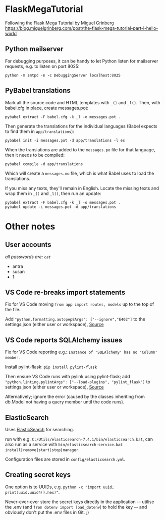 # FlaskMegaTutorial
Following the Flask Mega Tutorial by Miguel Grinberg
https://blog.miguelgrinberg.com/post/the-flask-mega-tutorial-part-i-hello-world

## Python mailserver
For debugging purposes, it can be handy to let Python listen for mailserver requests, e.g. to listen on port 8025:

```
python -m smtpd -n -c DebuggingServer localhost:8025
```

## PyBabel translations
Mark all the source code and HTML templates with ```_()``` and ```_l()```.
Then, with babel.cfg in place, create messages.pot:

```
pybabel extract -F babel.cfg -k _l -o messages.pot .
```

Then generate the translations for the individual languages (Babel expects to find them in ```app/translations```):
```
pybabel init -i messages.pot -d app/translations -l es
```

When the translations are added to the ```messages.po``` file for that language, then it needs to be compiled:
```
pybabel compile -d app/translations
```

Which will create a ```messages.mo``` file, which is what Babel uses to load the translations.

If you miss any texts, they'll remain in English. Locate the missing texts and wrap them in ```_()``` and ```_l()```, then run an update:
```
pybabel extract -F babel.cfg -k _l -o messages.pot .
pybabel update -i messages.pot -d app/translations
```

# Other notes
## User accounts
*all passwords are: ```cat```*
- antra
- susan
- 1

## VS Code re-breaks import statements
Fix for VS Code moving ```from app import routes, models``` up to the top of the file.

Add ```"python.formatting.autopep8Args": ["--ignore","E402"]``` to the settings.json (either user or workspace), [Source](https://stackoverflow.com/questions/54015604/disable-python-import-sorting-in-vscode/54016555#54016555)

## VS Code reports SQLAlchemy issues
Fix for VS Code reporting e.g.: ```Instance of 'SQLAlchemy' has no 'Column' member```.

Install pylint-flask: ```pip install pylint-flask```

Then ensure VS Code runs with pylink using pylint-flask; add ```"python.linting.pylintArgs": ["--load-plugins", "pylint_flask"]``` to settings.json (either user or workspace), [Source](https://stackoverflow.com/questions/28193025/pylint-cant-find-sqlalchemy-query-member)

Alternatively; ignore the error (caused by the classes inheriting from db.Model not having a query member until the code runs).

## ElasticSearch
Uses [ElasticSearch](https://www.elastic.co/guide/en/elasticsearch/reference/current/zip-windows.html#install-windows) for searching.

run with e.g. ```C:/Utils/elasticsearch-7.4.1/bin/elasticsearch.bat```, can also run as a service with ```bin/elasticsearch-service.bat install|remove|start|stop|manager```.

Configuration files are stored in ```config/elasticsearch.yml```.

## Creating secret keys
One option is to UUIDs, e.g. ```python -c "import uuid; print(uuid.uuid4().hex)"```.

Never-ever-ever store the secret keys directly in the application -- utilise the .env (and ```from dotenv import load_dotenv```) to hold the key -- and obviously don't put the .env files in Git. ;)